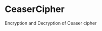 <!--
 * @Author: Gary J
 * @Date: 2019-07-27 15:53:11
 * @LastEditors: Gary J
 * @LastEditTime: 2019-08-17 19:53:51
 * @Description: file content
 -->
# CeaserCipher

Encryption and Decryption of Ceaser cipher
